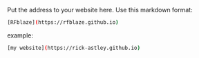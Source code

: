 Put the address to your website here. Use this markdown format:

```bash
[RFblaze](https://rfblaze.github.io)
```

example:
```bash
[my website](https://rick-astley.github.io)
```